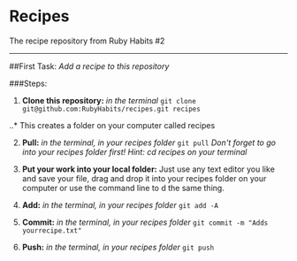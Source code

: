 # Recipes
The recipe repository from Ruby Habits #2

___

##First Task: *Add a recipe to this repository*

###Steps:

1. **Clone this repository:** *in the terminal* `git clone git@github.com:RubyHabits/recipes.git recipes`

..* This creates a folder on your computer called recipes

2. **Pull:** *in the terminal, in your recipes folder* `git pull` *Don't forget to go into your recipes folder first! Hint: cd recipes on your terminal*

3. **Put your work into your local folder:** Just use any text editor you like and save your file, drag and drop it into your recipes folder on your computer or use the command line to d the same thing. 

4. **Add:** *in the terminal, in your recipes folder* `git add -A` 

5. **Commit:** *in the terminal, in your recipes folder* `git commit -m "Adds yourrecipe.txt"` 

6. **Push:** *in the terminal, in your recipes folder* `git push` 
